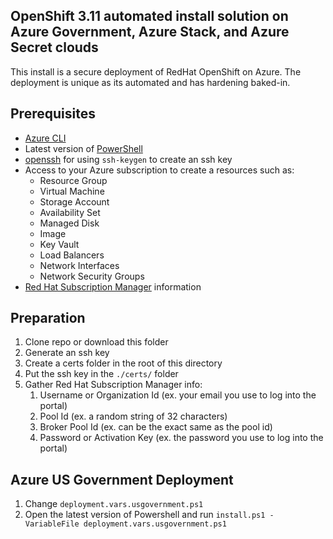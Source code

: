 ## OpenShift 3.11 automated install solution on Azure Government, Azure Stack, and Azure Secret clouds

This install is a secure deployment of RedHat OpenShift on Azure. The deployment is unique as its automated and has hardening baked-in.

## Prerequisites

* [Azure CLI](https://docs.microsoft.com/en-us/cli/azure/install-azure-cli?view=azure-cli-latest)
* Latest version of [PowerShell](https://docs.microsoft.com/en-us/powershell/scripting/install/installing-powershell?view=powershell-7)
* [openssh](https://docs.microsoft.com/en-us/windows-server/administration/openssh/openssh_overview) for using `ssh-keygen` to create an ssh key
* Access to your Azure subscription to create a resources such as:
  * Resource Group
  * Virtual Machine
  * Storage Account
  * Availability Set
  * Managed Disk
  * Image
  * Key Vault
  * Load Balancers
  * Network Interfaces
  * Network Security Groups
* [Red Hat Subscription Manager](https://access.redhat.com/products/red-hat-subscription-management) information

## Preparation

1. Clone repo or download this folder
2. Generate an ssh key
3. Create a certs folder in the root of this directory
4. Put the ssh key in the `./certs/` folder
5. Gather Red Hat Subscription Manager info:
   1. Username or Organization Id (ex. your email you use to log into the portal)
   2. Pool Id (ex. a random string of 32 characters)
   3. Broker Pool Id (ex. can be the exact same as the pool id)
   4. Password or Activation Key (ex. the password you use to log into the portal)

## Azure US Government Deployment

1. Change `deployment.vars.usgovernment.ps1`
2. Open the latest version of Powershell and run `install.ps1 -VariableFile deployment.vars.usgovernment.ps1`


